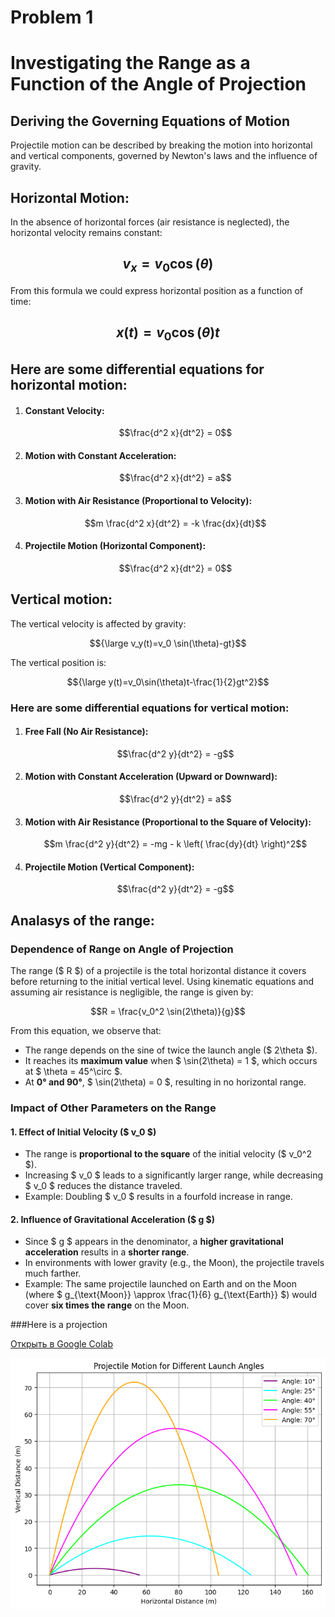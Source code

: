 # Problem 1


# Investigating the Range as a Function of the Angle of Projection

## Deriving the Governing Equations of Motion

Projectile motion can be described by breaking the motion into horizontal and vertical components, governed by Newton's laws and the influence of gravity.



## Horizontal Motion:

In the absence of horizontal forces (air resistance is neglected), the horizontal velocity remains constant: 
## $$ v_x=v_0 \cos(\theta)$$

From this formula we could express horizontal position as a function of time:

## $$x(t)=v_0 \cos(\theta)t$$



## Here are some differential equations for horizontal motion:


1. #### Constant Velocity:

   $$\frac{d^2 x}{dt^2} = 0$$

2. #### Motion with Constant Acceleration:

   $$\frac{d^2 x}{dt^2} = a$$


3. #### Motion with Air Resistance (Proportional to Velocity):

   $$m \frac{d^2 x}{dt^2} = -k \frac{dx}{dt}$$

4. #### Projectile Motion (Horizontal Component):

   $$\frac{d^2 x}{dt^2} = 0$$


## Vertical motion:

The vertical velocity is affected by gravity:

 $${\large v_y(t)=v_0 \sin(\theta)-gt}$$

The vertical position is:

$${\large y(t)=v_0\sin(\theta)t-\frac{1}{2}gt^2}$$

### Here are some differential equations for vertical motion:

1. #### Free Fall (No Air Resistance):

   $$\frac{d^2 y}{dt^2} = -g$$

2. #### Motion with Constant Acceleration (Upward or Downward):

   $$\frac{d^2 y}{dt^2} = a$$

3. #### Motion with Air Resistance (Proportional to the Square of Velocity): 

   $$m \frac{d^2 y}{dt^2} = -mg - k \left( \frac{dy}{dt} \right)^2$$

4. #### Projectile Motion (Vertical Component):

   $$\frac{d^2 y}{dt^2} = -g$$

## Analasys of the range:



### Dependence of Range on Angle of Projection  

The range ($ R $) of a projectile is the total horizontal distance it covers before returning to the initial vertical level. Using kinematic equations and assuming air resistance is negligible, the range is given by:  

$$R = \frac{v_0^2 \sin(2\theta)}{g}$$

From this equation, we observe that:  

- The range depends on the sine of twice the launch angle ($ 2\theta $).  
- It reaches its **maximum value** when $ \sin(2\theta) = 1 $, which occurs at $ \theta = 45^\circ $.  
- At **0° and 90°**, $ \sin(2\theta) = 0 $, resulting in no horizontal range.  

### Impact of Other Parameters on the Range  

#### 1. Effect of Initial Velocity ($ v_0 $) 
- The range is **proportional to the square** of the initial velocity ($ v_0^2 $).  
- Increasing $ v_0 $ leads to a significantly larger range, while decreasing $ v_0 $ reduces the distance traveled.  
- Example: Doubling $ v_0 $ results in a fourfold increase in range.  

#### 2. Influence of Gravitational Acceleration ($ g $)
- Since $ g $ appears in the denominator, a **higher gravitational acceleration** results in a **shorter range**.  
- In environments with lower gravity (e.g., the Moon), the projectile travels much farther.  
- Example: The same projectile launched on Earth and on the Moon (where $ g_{\text{Moon}} \approx \frac{1}{6} g_{\text{Earth}} $) would cover **six times the range** on the Moon.

###Here is a projection

[Открыть в Google Colab](https://colab.research.google.com/drive/1JHPUWgxSt2TDCQFSSGbUghf_WDlvIvPt#scrollTo=vkCIj7YxY8HU)


![alt text](image-2.png)

